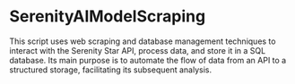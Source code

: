 # SerenityAIModelScraping
 This script uses web scraping and database management techniques to interact with the Serenity Star API, process data, and store it in a SQL database. Its main purpose is to automate the flow of data from an API to a structured storage, facilitating its subsequent analysis.
